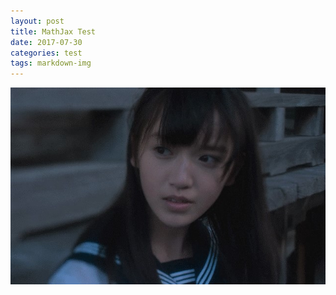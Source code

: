 ```yaml
---
layout: post
title: MathJax Test
date: 2017-07-30
categories: test
tags: markdown-img
---
```


![test img](img\test.jpg)